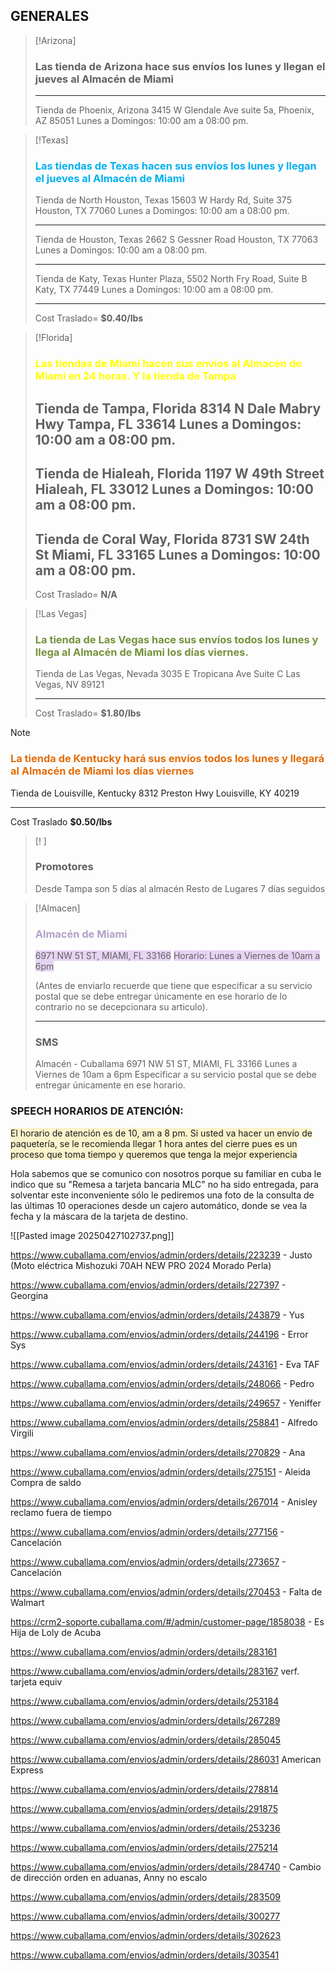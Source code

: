 ## GENERALES

> [!Arizona]
> ### Las tienda de **Arizona** hace sus envíos los lunes y llegan el jueves al Almacén de Miami
> ---
> Tienda de Phoenix, Arizona
> 3415 W Glendale Ave suite 5a,
> Phoenix, AZ 85051
> Lunes a Domingos: 10:00 am a 08:00 pm.


> [!Texas]
> ### <font color="#00b0f0">Las tiendas de **Texas** hacen sus envíos los lunes y llegan el jueves al Almacén de Miami</font>
> 
> Tienda de North Houston, Texas
> 15603 W Hardy Rd, Suite 375
> Houston, TX 77060
> Lunes a Domingos: 10:00 am a 08:00 pm.
> 
> ---
> Tienda de Houston, Texas
> 2662 S Gessner Road
> Houston, TX 77063
> Lunes a Domingos: 10:00 am a 08:00 pm.
> 
> ---
> Tienda de Katy, Texas
> Hunter Plaza, 5502 North Fry Road, Suite B
> Katy, TX 77449
> Lunes a Domingos: 10:00 am a 08:00 pm.
> 
> ---
> Cost Traslado= **$0.40/lbs**
> 

> [!Florida]
> ### <font color="#ffff00">Las tiendas de **Miami** hacen sus envíos al Almacén de Miami en 24 horas. Y la tienda de Tampa </font>
> Tienda de Tampa, Florida
> 8314 N Dale Mabry Hwy
> Tampa, FL 33614
> Lunes a Domingos: 10:00 am a 08:00 pm.
> ---
> Tienda de Hialeah, Florida
> 1197 W 49th Street
> Hialeah, FL 33012
> Lunes a Domingos: 10:00 am a 08:00 pm.</span>
> ---
> Tienda de Coral Way, Florida
> 8731 SW 24th St
> Miami, FL 33165
> Lunes a Domingos: 10:00 am a 08:00 pm.</span>
> ---
> Cost Traslado= **N/A**

> [!Las Vegas]
> ### <font color="#76923c">La tienda de **Las Vegas** hace sus envíos todos los lunes y llega al Almacén de Miami los días viernes.</font>
> Tienda de Las Vegas, Nevada
> 3035 E Tropicana Ave Suite C
> Las Vegas, NV 89121
> 
> ---
> Cost Traslado= **$1.80/lbs**

> [!NOTE]
> ### <font color="#e36c09">La tienda de **Kentucky** hará sus envíos todos los lunes y llegará al Almacén de Miami los días viernes</font>
> 
> Tienda de Louisville, Kentucky
> 8312 Preston Hwy
> Louisville, KY 40219
> 
> ---
> Cost Traslado **$0.50/lbs**

> [! ]
> ### Promotores
> Desde Tampa son 5 días al almacén
> Resto de Lugares 7 días seguidos

> [!Almacen]
> ### <font color="#b2a2c7">Almacén de Miami</font>
> 
> <span style="background:rgba(136, 49, 204, 0.2)">6971 NW 51 ST, MIAMI, FL 33166</span>
> <span style="background:rgba(136, 49, 204, 0.2)">Horario: Lunes a Viernes de 10am a 6pm
> 
> (Antes de enviarlo recuerde que tiene que especificar a su servicio postal que se debe entregar únicamente en ese horario de lo contrario no se decepcionara su articulo).</span>
> 
> ---
> ### SMS
> Almacén - Cuballama
> 6971 NW 51 ST, MIAMI, FL 33166
> Lunes a Viernes de 10am a 6pm
> Especificar a su servicio postal que se debe entregar únicamente en ese horario.

### SPEECH HORARIOS DE ATENCIÓN: 
<span style="background:rgba(240, 200, 0, 0.2)">El horario de atención es de 10, am a 8 pm. Si usted va hacer un envío de paquetería, se le recomienda llegar 1 hora antes del cierre pues es un proceso que toma tiempo y queremos que tenga la mejor experiencia</span>

Hola sabemos que se comunico con nosotros porque su familiar en cuba le indico que su "Remesa a tarjeta bancaria MLC" no ha sido entregada, para solventar este inconveniente sólo le pediremos una foto de la consulta de las últimas 10 operaciones desde un cajero automático, donde se vea la fecha y la máscara de la tarjeta de destino.

![[Pasted image 20250427102737.png]]

https://www.cuballama.com/envios/admin/orders/details/223239 - Justo
(Moto eléctrica Mishozuki 70AH NEW PRO 2024 Morado Perla)

https://www.cuballama.com/envios/admin/orders/details/227397 - Georgina

https://www.cuballama.com/envios/admin/orders/details/243879 - Yus

https://www.cuballama.com/envios/admin/orders/details/244196 - Error Sys

https://www.cuballama.com/envios/admin/orders/details/243161 - Eva TAF

https://www.cuballama.com/envios/admin/orders/details/248066  - Pedro

https://www.cuballama.com/envios/admin/orders/details/249657 - Yeniffer

https://www.cuballama.com/envios/admin/orders/details/258841 - Alfredo Virgili

https://www.cuballama.com/envios/admin/orders/details/270829 - Ana

https://www.cuballama.com/envios/admin/orders/details/275151 - Aleida Compra de saldo

https://www.cuballama.com/envios/admin/orders/details/267014 - Anisley reclamo fuera de tiempo

https://www.cuballama.com/envios/admin/orders/details/277156 - Cancelación

https://www.cuballama.com/envios/admin/orders/details/273657 - Cancelación

https://www.cuballama.com/envios/admin/orders/details/270453 - Falta de Walmart

https://crm2-soporte.cuballama.com/#/admin/customer-page/1858038 - Es Hija de Loly de Acuba

https://www.cuballama.com/envios/admin/orders/details/283161

https://www.cuballama.com/envios/admin/orders/details/283167 verf. tarjeta equiv

https://www.cuballama.com/envios/admin/orders/details/253184

https://www.cuballama.com/envios/admin/orders/details/267289

https://www.cuballama.com/envios/admin/orders/details/285045

https://www.cuballama.com/envios/admin/orders/details/286031 American Express

https://www.cuballama.com/envios/admin/orders/details/278814

https://www.cuballama.com/envios/admin/orders/details/291875

https://www.cuballama.com/envios/admin/orders/details/253236

https://www.cuballama.com/envios/admin/orders/details/275214

https://www.cuballama.com/envios/admin/orders/details/284740 - Cambio de dirección orden en aduanas, Anny no escalo

https://www.cuballama.com/envios/admin/orders/details/283509

https://www.cuballama.com/envios/admin/orders/details/300277

https://www.cuballama.com/envios/admin/orders/details/302623

https://www.cuballama.com/envios/admin/orders/details/303541